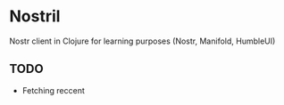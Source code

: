 # Nostril

Nostr client in Clojure for learning purposes (Nostr, Manifold, HumbleUI)



## TODO

* Fetching reccent 

